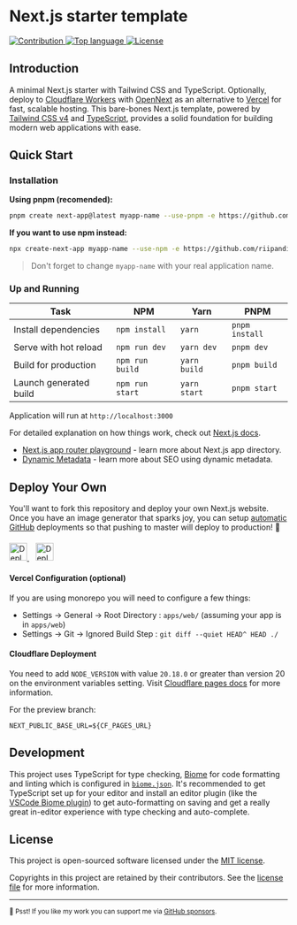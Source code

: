# Next.js starter template

<p align="left">
    <a href="https://github.com/riipandi/next-start/pulse">
        <img src="https://img.shields.io/badge/Contributions-welcome-gray.svg" alt="Contribution">
    </a>
    <a href="https://github.com/riipandi/next-start">
        <img src="https://img.shields.io/github/languages/top/riipandi/next-start" alt="Top language">
    </a>
    <a href="https://aris.mit-license.org">
        <img src="https://img.shields.io/github/license/riipandi/next-start" alt="License">
    </a>
</p>

## Introduction

A minimal Next.js starter with Tailwind CSS and TypeScript. Optionally, deploy to [Cloudflare Workers][cf-workers]
with [OpenNext][open-next] as an alternative to [Vercel][vercel] for fast, scalable hosting.
This bare-bones Next.js template, powered by [Tailwind CSS v4][tailwindcss] and [TypeScript][typescript],
provides a solid foundation for building modern web applications with ease.

## Quick Start

### Installation

**Using pnpm (recomended):**

```sh
pnpm create next-app@latest myapp-name --use-pnpm -e https://github.com/riipandi/next-start
```

**If you want to use npm instead:**

```sh
npx create-next-app myapp-name --use-npm -e https://github.com/riipandi/next-start
```

> Don't forget to change `myapp-name` with your real application name.

### Up and Running

| Task                   | NPM             | Yarn         | PNPM           |
|------------------------|-----------------|--------------|----------------|
| Install dependencies   | `npm install`   | `yarn`       | `pnpm install` |
| Serve with hot reload  | `npm run dev`   | `yarn dev`   | `pnpm dev`     |
| Build for production   | `npm run build` | `yarn build` | `pnpm build`   |
| Launch generated build | `npm run start` | `yarn start` | `pnpm start`   |

Application will run at `http://localhost:3000`

For detailed explanation on how things work, check out [Next.js docs](https://nextjs.org/docs/getting-started).

- [Next.js app router playground][nextjs-playground] - learn more about Next.js app directory.
- [Dynamic Metadata][nextjs-metadata] - learn more about SEO using dynamic metadata.

## Deploy Your Own

You'll want to fork this repository and deploy your own Next.js website. Once you have an
image generator that sparks joy, you can setup [automatic GitHub](https://vercel.com/github)
deployments so that pushing to master will deploy to production! 🚀

<p align="left" style="margin-top: 20px;">
  <a href="https://vercel.com/new/clone?repository-url=https://github.com/riipandi/next-start&project-name=next-start&repo-name=next-start&env=NEXT_PUBLIC_BASE_URL" style="margin-right: 12px;">
    <img src="https://vercel.com/button" alt="Deploy with Vercel" height="32px" />
  </a>
  <a href="https://deploy.workers.cloudflare.com/?url=https://github.com/riipandi/next-start">
    <img src="https://deploy.workers.cloudflare.com/button" alt="Deploy to Cloudflare Workers" height="32px" />
  </a>
</p>

#### Vercel Configuration (optional)

If you are using monorepo you will need to configure a few things:

- Settings -> General -> Root Directory : `apps/web/` (assuming your app is in `apps/web`)
- Settings -> Git -> Ignored Build Step : `git diff --quiet HEAD^ HEAD ./`

#### Cloudflare Deployment

You need to add `NODE_VERSION` with value `20.18.0` or greater than version 20 on the
environment variables setting. Visit [Cloudflare pages docs][cf-pages] for more information.

For the preview branch:

```env
NEXT_PUBLIC_BASE_URL=${CF_PAGES_URL}
```

## Development

This project uses TypeScript for type checking, [Biome][biome] for code formatting
and linting which is configured in [`biome.json`](./biome.json). It's recommended to get TypeScript
set up for your editor and install an editor plugin (like the [VSCode Biome plugin][biome-vscode])
to get auto-formatting on saving and get a really great in-editor experience with type checking
and auto-complete.

## License

This project is open-sourced software licensed under the [MIT license](./LICENSE).

Copyrights in this project are retained by their contributors.
See the [license file](./LICENSE) for more information.

---

<sub>🤫 Psst! If you like my work you can support me via [GitHub sponsors](https://github.com/sponsors/riipandi).</sub>

<!-- link reference definition -->
[biome]: https://biomejs.dev
[biome-vscode]: https://marketplace.visualstudio.com/items?itemName=biomejs.biome
[cf-pages]: https://developers.cloudflare.com/pages/platform/build-configuration
[cf-workers]: https://workers.cloudflare.com
[nextjs-metadata]: https://nextjs.org/blog/next-13-2#built-in-seo-support-with-new-metadata-api
[nextjs-playground]: https://github.com/vercel/app-playground
[open-next]: https://opennext.js.org/cloudflare
[tailwindcss]: https://tailwindcss.com
[typescript]: https://www.typescriptlang.org
[vercel]: https://vercel.com

